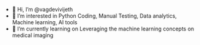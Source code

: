 - 👋 Hi, I’m @vagdevivijeth
- 👀 I’m interested in Python Coding, Manual Testing, Data analytics, Machine learning, AI tools
- 🌱 I’m currently learning on Leveraging the machine learning concepts on medical imaging 

<!---
vagdevivijeth/vagdevivijeth is a ✨ special ✨ repository because its `README.md` (this file) appears on your GitHub profile.
You can click the Preview link to take a look at your changes.
--->
